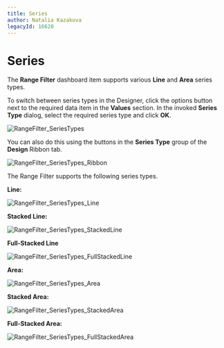 ```yaml
---
title: Series
author: Natalia Kazakova
legacyId: 16620
---
```

# Series
The **Range Filter** dashboard item supports various **Line** and **Area** series types.

To switch between series types in the Designer, click the options button next to the required data item in the **Values** section. In the invoked **Series Type** dialog, select the required series type and click **OK**.

![RangeFilter_SeriesTypes](../../../../images/img20159.png)

You can also do this using the buttons in the **Series Type** group of the **Design** Ribbon tab.

![RangeFilter_SeriesTypes_Ribbon](../../../../images/img20158.png)

The Range Filter supports the following series types.

**Line:**

![RangeFilter_SeriesTypes_Line](../../../../images/img20163.png)

**Stacked Line:**

![RangeFilter_SeriesTypes_StackedLine](../../../../images/img20165.png)

**Full-Stacked Line**

![RangeFilter_SeriesTypes_FullStackedLine](../../../../images/img20162.png)

**Area:**

![RangeFilter_SeriesTypes_Area](../../../../images/img20160.png)

**Stacked Area:**

![RangeFilter_SeriesTypes_StackedArea](../../../../images/img20164.png)

**Full-Stacked Area:**

![RangeFilter_SeriesTypes_FullStackedArea](../../../../images/img20161.png)